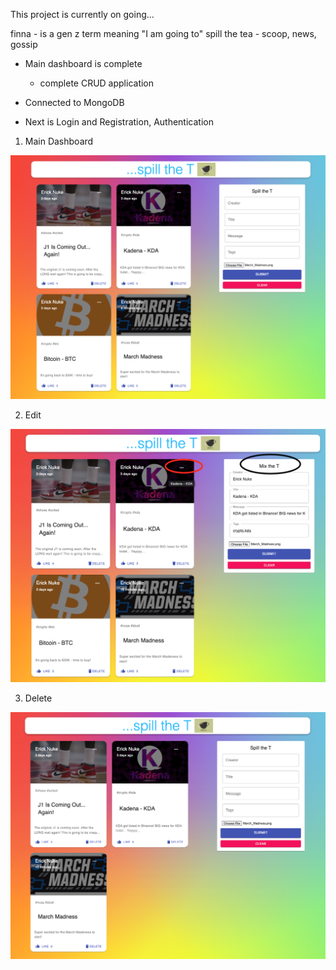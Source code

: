 This project is currently on going...

finna - is a gen z term meaning "I am going to"
spill the tea - scoop, news, gossip

  - Main dashboard is complete
    - complete CRUD application
  
  - Connected to MongoDB

  - Next is Login and Registration, Authentication

1. Main Dashboard

!["MainDashboard"](https://github.com/enukeWebDev/finna/blob/main/client/src/images/spilltheT.png?raw=true)

2. Edit

!["MainDashboard"](https://github.com/enukeWebDev/finna/blob/main/client/src/images/edit.png?raw=true)

3. Delete

!["MainDashboard"](https://github.com/enukeWebDev/finna/blob/main/client/src/images/delete.png?raw=true)
